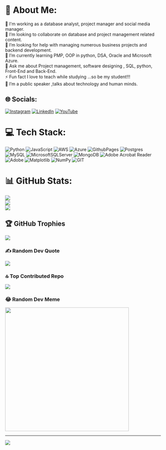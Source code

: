 # 💫 About Me:
🔭 I'm working as a database analyst, project manager and social media manager.<br>👯 I’m looking to collaborate on database and project management related content.<br>🤝 I’m looking for help with managing numerous business projects and backend development. <br>🌱 I’m currently learning PMP, OOP in python, DSA,  Oracle and Microsoft Azure.<br>💬 Ask me about Project management, software designing , SQL, python, Front-End and Back-End.<br>⚡ Fun fact I love to teach while studying ...so be my student!!!<br>🔭 I’m a public speaker ,talks about technology and human minds.


## 🌐 Socials:
[![Instagram](https://img.shields.io/badge/Instagram-%23E4405F.svg?logo=Instagram&logoColor=white)](https://instagram.com/its_annnaaaaa) [![LinkedIn](https://img.shields.io/badge/LinkedIn-%230077B5.svg?logo=linkedin&logoColor=white)](https://linkedin.com/in/anushka-saxena-13297725b) [![YouTube](https://img.shields.io/badge/YouTube-%23FF0000.svg?logo=YouTube&logoColor=white)](https://youtube.com/@livewithanna) 

# 💻 Tech Stack:
![Python](https://img.shields.io/badge/python-3670A0?style=for-the-badge&logo=python&logoColor=ffdd54) ![JavaScript](https://img.shields.io/badge/javascript-%23323330.svg?style=for-the-badge&logo=javascript&logoColor=%23F7DF1E) ![AWS](https://img.shields.io/badge/AWS-%23FF9900.svg?style=for-the-badge&logo=amazon-aws&logoColor=white) ![Azure](https://img.shields.io/badge/azure-%230072C6.svg?style=for-the-badge&logo=microsoftazure&logoColor=white) ![GithubPages](https://img.shields.io/badge/github%20pages-121013?style=for-the-badge&logo=github&logoColor=white) ![Postgres](https://img.shields.io/badge/postgres-%23316192.svg?style=for-the-badge&logo=postgresql&logoColor=white) ![MySQL](https://img.shields.io/badge/mysql-%2300000f.svg?style=for-the-badge&logo=mysql&logoColor=white) ![MicrosoftSQLServer](https://img.shields.io/badge/Microsoft%20SQL%20Server-CC2927?style=for-the-badge&logo=microsoft%20sql%20server&logoColor=white) ![MongoDB](https://img.shields.io/badge/MongoDB-%234ea94b.svg?style=for-the-badge&logo=mongodb&logoColor=white) ![Adobe Acrobat Reader](https://img.shields.io/badge/Adobe%20Acrobat%20Reader-EC1C24.svg?style=for-the-badge&logo=Adobe%20Acrobat%20Reader&logoColor=white) ![Adobe](https://img.shields.io/badge/adobe-%23FF0000.svg?style=for-the-badge&logo=adobe&logoColor=white) ![Matplotlib](https://img.shields.io/badge/Matplotlib-%23ffffff.svg?style=for-the-badge&logo=Matplotlib&logoColor=black) ![NumPy](https://img.shields.io/badge/numpy-%23013243.svg?style=for-the-badge&logo=numpy&logoColor=white) ![GIT](https://img.shields.io/badge/Git-fc6d26?style=for-the-badge&logo=git&logoColor=white)
# 📊 GitHub Stats:
![](https://github-readme-stats.vercel.app/api?username=AnSaxena&theme=radical&hide_border=false&include_all_commits=true&count_private=false)<br/>
![](https://github-readme-streak-stats.herokuapp.com/?user=AnSaxena&theme=radical&hide_border=false)<br/>
![](https://github-readme-stats.vercel.app/api/top-langs/?username=AnSaxena&theme=radical&hide_border=false&include_all_commits=true&count_private=false&layout=compact)

## 🏆 GitHub Trophies
![](https://github-profile-trophy.vercel.app/?username=AnSaxena&theme=radical&no-frame=false&no-bg=false&margin-w=4)

### ✍ Random Dev Quote
![](https://quotes-github-readme.vercel.app/api?type=vetical&theme=radical)

### 🔝 Top Contributed Repo
![](https://github-contributor-stats.vercel.app/api?username=AnSaxena&limit=5&theme=radical&combine_all_yearly_contributions=true)

### 😂 Random Dev Meme
<img src='https://randommeme-five.vercel.app/' style="height: 400px;"/>

---
[![](https://visitcount.itsvg.in/api?id=AnSaxena&icon=3&color=5)](https://visitcount.itsvg.in)

<!-- Proudly created with GPRM ( https://gprm.itsvg.in ) -->
